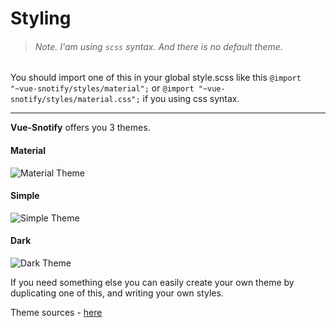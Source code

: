 # Styling

> ###### Note. I'am using `scss` syntax. And there is no default theme.

You should import one of this in your global style.scss like this `@import "~vue-snotify/styles/material";` or `@import "~vue-snotify/styles/material.css";` if you using css syntax.
_________________

**Vue-Snotify** offers you 3 themes.

#### Material
![Material Theme](https://artemsky.github.io/vue-snotify/static/material.png)

#### Simple
![Simple Theme](https://artemsky.github.io/vue-snotify/static/simple.png)

#### Dark
![Dark Theme](https://artemsky.github.io/vue-snotify/static/dark.png)

If you need something else you can easily create your own theme by duplicating one of this, and writing your own styles.

Theme sources - [here](https://github.com/artemsky/vue-snotify/tree/master/src/styles)




